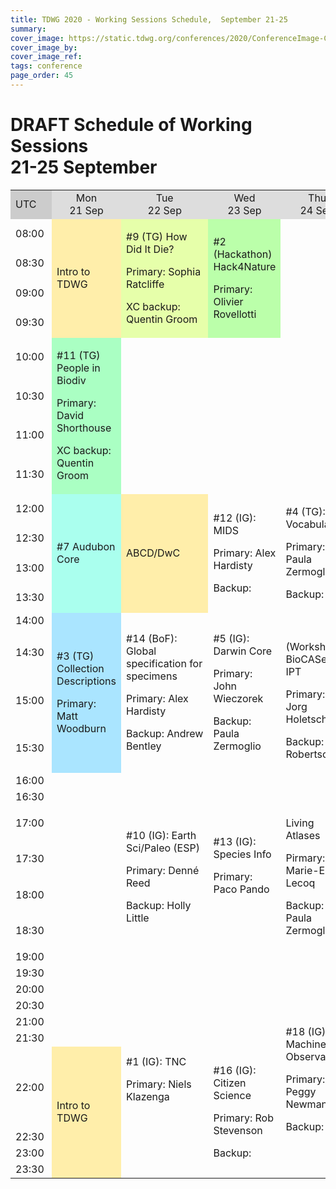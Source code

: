 ```yaml
---
title: TDWG 2020 - Working Sessions Schedule,  September 21-25
summary: 
cover_image: https://static.tdwg.org/conferences/2020/ConferenceImage-CR.jpg
cover_image_by: 
cover_image_ref: 
tags: conference
page_order: 45
---
```


# DRAFT Schedule of Working Sessions<br />21-25 September

<table>
	<tbody>
		<tr>
			<td style="background-color: #cccccc;">
				UTC
			</td>
			<td style="background-color: #dddddd; text-align: center;">
				Mon
				<br />
				 21 Sep
			</td>
			<td style="background-color: #dddddd; text-align: center;">
				Tue
				<br />
				 22 Sep
			</td>
			<td style="background-color: #dddddd; text-align: center;">
				Wed
				<br />
				 23 Sep
			</td>
			<td style="background-color: #dddddd; text-align: center;">
				Thu
				<br />
				 24 Sep
			</td>
			<td style="background-color: #dddddd; text-align: center;">
				Fri
				<br />
				 25 Sep
			</td>
		</tr>
		<tr>
			<td>
				08:00
			</td>
			<td style="background-color: #ffeeaa;" rowspan="4">
				Intro to TDWG
			</td>
			<td style="background-color: #e6ffaa;" rowspan="4">
				<p>
					#9 (TG) How Did It Die?
				</p>
				<p>
					Primary: Sophia Ratcliffe
				</p>
				<p>
					XC backup: Quentin Groom
				</p>
			</td>
			<td style="background-color: #bbffaa;" rowspan="4">
				<p>
					#2 (Hackathon) Hack4Nature
				</p>
				<p>
					Primary: Olivier Rovellotti 
				</p>
			</td>
			<td>
				 
			</td>
			<td>
				 
			</td>
		</tr>
		<tr>
			<td>
				08:30
			</td>
			<td>
				 
			</td>
			<td>
				 
			</td>
		</tr>
		<tr>
			<td>
				09:00
			</td>
			<td>
				 
			</td>
			<td>
				 
			</td>
		</tr>
		<tr>
			<td>
				09:30
			</td>
			<td>
				 
			</td>
			<td>
				 
			</td>
		</tr>
		<tr>
			<td>
				10:00
			</td>
			<td style="background-color: #aaffc3;" rowspan="4">
				<p>
					#11 (TG) People in Biodiv
				</p>
				<p>
					Primary: David Shorthouse
				</p>
				<p>
					XC backup: Quentin Groom
				</p>
			</td>
			<td>
				 
			</td>
			<td>
				 
			</td>
			<td>
				 
			</td>
			<td>
				 
			</td>
		</tr>
		<tr>
			<td>
				10:30
			</td>
			<td>
				 
			</td>
			<td>
				 
			</td>
			<td>
				 
			</td>
			<td>
				 
			</td>
		</tr>
		<tr>
			<td>
				11:00
			</td>
			<td>
				 
			</td>
			<td>
				 
			</td>
			<td>
				 
			</td>
			<td>
				 
			</td>
		</tr>
		<tr>
			<td>
				11:30
			</td>
			<td>
				 
			</td>
			<td>
				 
			</td>
			<td>
				 
			</td>
			<td>
				 
			</td>
		</tr>
		<tr>
			<td>
				12:00
			</td>
			<td style="background-color: #aaffee;" rowspan="4">
				#7 Audubon Core
			</td>
			<td style="background-color: #ffeeaa;" rowspan="4">
				ABCD/DwC
			</td>
			<td rowspan="4">
				<p>
					#12 (IG): MIDS
				</p>
				<p>
					Primary: Alex Hardisty
				</p>
				<p>
					Backup: 
				</p>
			</td>
			<td rowspan="4">
				<p>
					#4 (TG): Vocabularies
				</p>
				<p>
					Primary: Paula Zermoglio
				</p>
				<p>
					Backup:     
				</p>
			</td>
			<td rowspan="4">
				<p>
					#15 (IG): Annotations
				</p>
				<p>
					Primary: Paul Morris
				</p>
				<p>
					Backup:   
				</p>
			</td>
		</tr>
		<tr>
			<td>
				12:30
			</td>
		</tr>
		<tr>
			<td>
				13:00
			</td>
		</tr>
		<tr>
			<td>
				13:30
			</td>
		</tr>
		<tr>
			<td>
				14:00
			</td>
			<td style="background-color: #aae5ff;" rowspan="4">
				<p>
					#3 (TG) Collection Descriptions
				</p>
				<p>
					Primary: Matt Woodburn
				</p>
			</td>
			<td rowspan="4">
				<p>
					#14 (BoF): Global specification for specimens
				</p>
				<p>
					Primary: Alex Hardisty
				</p>
				<p>
					Backup: Andrew Bentley
				</p>
			</td>
			<td rowspan="4">
				<p>
					#5 (IG): Darwin Core
				</p>
				<p>
					Primary: John Wieczorek
				</p>
				<p>
					Backup: Paula Zermoglio   
				</p>
			</td>
			<td>
				 
			</td>
			<td>
				 
			</td>
		</tr>
		<tr>
			<td>
				14:30
			</td>
			<td rowspan="3">
				<p>
					(Workshop): BioCASe &amp; IPT
				</p>
				<p>
					Primary: Jorg Holetschek
				</p>
				<p>
					Backup: Tim Robertson 
				</p>
			</td>
			<td rowspan="3">
				<p>
					(Workshop): BioCASe &amp; IPT
				</p>
				<p>
					Primary: Jorg Holetschek
				</p>
				<p>
					Backup: Tim Robertson   
				</p>
			</td>
		</tr>
		<tr>
			<td>
				15:00
			</td>
		</tr>
		<tr>
			<td>
				15:30
			</td>
		</tr>
		<tr>
			<td>
				16:00
			</td>
			<td>
				 
			</td>
			<td>
				 
			</td>
			<td>
				 
			</td>
			<td>
				 
			</td>
			<td>
				 
			</td>
		</tr>
		<tr>
			<td>
				16:30
			</td>
			<td>
				 
			</td>
			<td>
				 
			</td>
			<td>
				 
			</td>
			<td>
				 
			</td>
			<td>
				 
			</td>
		</tr>
		<tr>
			<td>
				17:00
			</td>
			<td>
				 
			</td>
			<td rowspan="4">
				<p>
					#10 (IG): Earth Sci/Paleo (ESP)
				</p>
				<p>
					Primary: Denné Reed
				</p>
				<p>
					Backup: Holly Little    
				</p>
			</td>
			<td rowspan="4">
				<p>
					#13 (IG): Species Info
				</p>
				<p>
					Primary: Paco Pando
				</p>
				<p>
					    
				</p>
			</td>
			<td rowspan="4">
				<p>
					Living Atlases
				</p>
				<p>
					Pirmary: Marie-Elise Lecoq
				</p>
				<p>
					Backup: Paula Zermoglio    
				</p>
			</td>
			<td rowspan="4">
				<p>
					#19 (IG): Genomic Biodiversity
				</p>
				<p>
					Primary: Ramona Walls
				</p>
				<p>
					    
				</p>
			</td>
		</tr>
		<tr>
			<td>
				17:30
			</td>
			<td>
				 
			</td>
		</tr>
		<tr>
			<td>
				18:00
			</td>
			<td>
				 
			</td>
		</tr>
		<tr>
			<td>
				18:30
			</td>
			<td>
				 
			</td>
		</tr>
		<tr>
			<td>
				19:00
			</td>
			<td>
				 
			</td>
			<td>
				 
			</td>
			<td>
				 
			</td>
			<td>
				 
			</td>
			<td>
				 
			</td>
		</tr>
		<tr>
			<td>
				19:30 
			</td>
			<td>
				 
			</td>
			<td>
				 
			</td>
			<td>
				 
			</td>
			<td>
				 
			</td>
			<td>
				 
			</td>
		</tr>
		<tr>
			<td>
				20:00
			</td>
			<td>
				 
			</td>
			<td>
				 
			</td>
			<td>
				 
			</td>
			<td>
				 
			</td>
			<td>
				 
			</td>
		</tr>
		<tr>
			<td>
				20:30
			</td>
			<td>
				 
			</td>
			<td>
				 
			</td>
			<td>
				 
			</td>
			<td>
				 
			</td>
			<td>
				 
			</td>
		</tr>
		<tr>
			<td>
				21:00
			</td>
			<td>
				 
			</td>
			<td rowspan="4">
				<p>
					#1 (IG): TNC
				</p>
				<p>
					Primary: Niels Klazenga
				</p>
			</td>
			<td>
				 
			</td>
			<td rowspan="4">
				<p>
					#18 (IG) Machine Observations
				</p>
				<p>
					Primary: Peggy Newman
				</p>
				<p>
					Backup: 
				</p>
			</td>
			<td>
				 
			</td>
		</tr>
		<tr>
			<td>
				21:30
			</td>
			<td>
				 
			</td>
			<td>
				 
			</td>
			<td>
				 
			</td>
		</tr>
		<tr>
			<td>
				22:00
			</td>
			<td style="background-color: #ffeeaa;" rowspan="4">
				Intro to TDWG
			</td>
			<td rowspan="4">
				<p>
					#16 (IG): Citizen Science
				</p>
				<p>
					Primary: Rob Stevenson
				</p>
				<p>
					Backup:     
				</p>
			</td>
			<td>
				 
			</td>
		</tr>
		<tr>
			<td>
				22:30
			</td>
			<td>
				 
			</td>
		</tr>
		<tr>
			<td>
				23:00
			</td>
			<td>
				 
			</td>
			<td>
				 
			</td>
			<td>
				 
			</td>
		</tr>
		<tr>
			<td>
				23:30
			</td>
			<td>
				 
			</td>
			<td>
				 
			</td>
			<td>
				 
			</td>
		</tr>
	</tbody>
</table>
